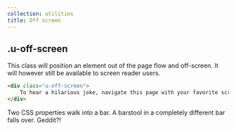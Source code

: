 ```yaml
---
collection: utilities
title: Off screen
---
```


## .u-off-screen

This class will position an element out of the page flow and off-screen. It will however still be available to screen reader users.

```html
<div class="u-off-screen">
    To hear a hilarious joke, navigate this page with your favorite screen reader. ;)
</div>
```

<div class="u-off-screen">
    Two CSS properties walk into a bar. A barstool in a completely different bar falls over. Geddit?!
</div>

